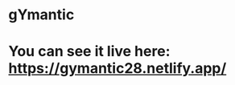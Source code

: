 # gYmantic

# You can see it live here: https://gymantic28.netlify.app/

<a href="https://github.com/Alexandra2888/gYmantic/blob/main/gYmantic.png">
